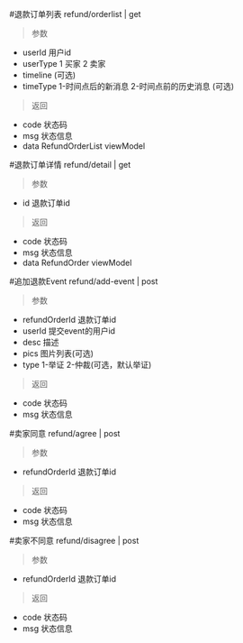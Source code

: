 #退款订单列表
refund/orderlist | get
> 参数  
* userId 用户id
* userType 1 买家 2 卖家
* timeline (可选)
* timeType 1-时间点后的新消息 2-时间点前的历史消息 (可选)

> 返回  
* code 状态码
* msg 状态信息
* data RefundOrderList viewModel

#退款订单详情
refund/detail | get
> 参数  
* id 退款订单id

> 返回  
* code 状态码
* msg 状态信息
* data RefundOrder viewModel

#追加退款Event
refund/add-event | post
> 参数  
* refundOrderId 退款订单id
* userId 提交event的用户id
* desc 描述
* pics 图片列表(可选)
* type 1-举证 2-仲裁(可选，默认举证)

> 返回  
* code 状态码
* msg 状态信息

#卖家同意
refund/agree | post
> 参数  
* refundOrderId 退款订单id

> 返回  
* code 状态码
* msg 状态信息

#卖家不同意
refund/disagree | post
> 参数  
* refundOrderId 退款订单id

> 返回  
* code 状态码
* msg 状态信息

